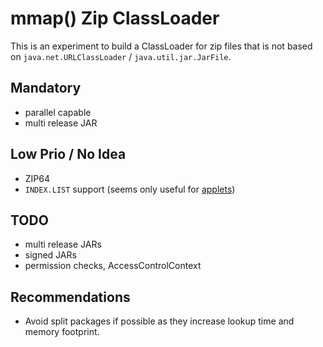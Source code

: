 mmap() Zip ClassLoader
======================

This is an experiment to build a ClassLoader for zip files that is not based on `java.net.URLClassLoader` / `java.util.jar.JarFile`.

Mandatory
---------
* parallel capable
* multi release JAR

Low Prio / No Idea
------------------
* ZIP64
* `INDEX.LIST` support (seems only useful for [applets](https://docs.oracle.com/en/java/javase/11/docs/specs/jar/jar.html#jar-index))

TODO
----
* multi release JARs
* signed JARs
* permission checks, AccessControlContext

Recommendations
---------------

* Avoid split packages if possible as they increase lookup time and memory footprint.
